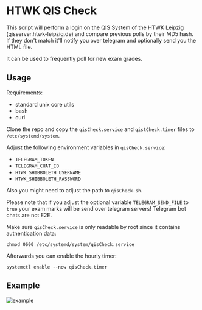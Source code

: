 # HTWK QIS Check

This script will perform a login on the QIS System of the HTWK Leipzig (qisserver.htwk-leipzig.de) and compare previous polls by their MD5 hash. If they don't match it'll notify you over telegram and optionally send you the HTML file.

It can be used to frequently poll for new exam grades.

## Usage

Requirements:
* standard unix core utils
* bash
* curl

Clone the repo and copy the `qisCheck.service` and `qistCheck.timer` files to `/etc/systemd/system`.

Adjust the following environment variables in `qisCheck.service`:
* `TELEGRAM_TOKEN`
* `TELEGRAM_CHAT_ID`
* `HTWK_SHIBBOLETH_USERNAME`
* `HTWK_SHIBBOLETH_PASSWORD`

Also you might need to adjust the path to `qisCheck.sh`.

Please note that if you adjust the optional variable `TELEGRAM_SEND_FILE` to `true` your exam marks will be send over telegram servers!
Telegram bot chats are not E2E.

Make sure `qisCheck.service` is only readable by root since it contains authentication data:

`chmod 0600 /etc/systemd/system/qisCheck.service`

Afterwards you can enable the hourly timer:

`systemctl enable --now qisCheck.timer`

## Example

![example](https://fb.hash.works/GuiHMy/)
